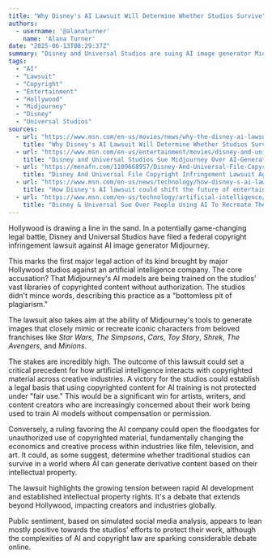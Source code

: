 ```yaml
---
title: "Why Disney's AI Lawsuit Will Determine Whether Studios Survive"
authors:
  - username: '@alanaturner'
    name: 'Alana Turner'
date: "2025-06-13T08:29:37Z"
summary: "Disney and Universal Studios are suing AI image generator Midjourney over copyright infringement, claiming their content is used for training without permission. This landmark case could decide the future of intellectual property in the age of artificial intelligence and the survival of creative industries."
tags:
  - "AI"
  - "Lawsuit"
  - "Copyright"
  - "Entertainment"
  - "Hollywood"
  - "Midjourney"
  - "Disney"
  - "Universal Studios"
sources:
  - url: "https://www.msn.com/en-us/movies/news/why-the-disney-ai-lawsuit-will-determine-the-future-of-studios/ar-AA1GC841"
    title: "Why Disney's AI Lawsuit Will Determine Whether Studios Survive"
  - url: "https://www.msn.com/en-us/entertainment/movies/disney-and-universal-studios-sue-midjourney-over-AI-generated-images-it-s-a-bottomless-pit-of-plagiarism/ar-AA1GAI5S"
    title: "Disney and Universal Studios Sue Midjourney Over AI-Generated Images: 'It's a Bottomless Pit of Plagiarism'"
  - url: "https://menafn.com/1109668957/Disney-And-Universal-File-Copyright-Infringement-Lawsuit-Against-AI-Company-Midjourney"
    title: "Disney And Universal File Copyright Infringement Lawsuit Against AI Company Midjourney"
  - url: "https://www.msn.com/en-us/news/technology/how-disney-s-ai-lawsuit-could-shift-the-future-of-entertainment/ar-AA1GxLki"
    title: "How Disney's AI lawsuit could shift the future of entertainment"
  - url: "https://www.msn.com/en-us/technology/artificial-intelligence/disney-universal-sue-over-people-using-ai-to-recreate-their-characters/ar-AA1GyxfB"
    title: "Disney & Universal Sue Over People Using AI To Recreate Their Characters"
---
```


Hollywood is drawing a line in the sand. In a potentially game-changing legal battle, Disney and Universal Studios have filed a federal copyright infringement lawsuit against AI image generator Midjourney.

This marks the first major legal action of its kind brought by major Hollywood studios against an artificial intelligence company. The core accusation? That Midjourney's AI models are being trained on the studios' vast libraries of copyrighted content without authorization. The studios didn't mince words, describing this practice as a "bottomless pit of plagiarism."

The lawsuit also takes aim at the ability of Midjourney's tools to generate images that closely mimic or recreate iconic characters from beloved franchises like *Star Wars*, *The Simpsons*, *Cars*, *Toy Story*, *Shrek*, *The Avengers*, and *Minions*.

The stakes are incredibly high. The outcome of this lawsuit could set a critical precedent for how artificial intelligence interacts with copyrighted material across creative industries. A victory for the studios could establish a legal basis that using copyrighted content for AI training is not protected under "fair use." This would be a significant win for artists, writers, and content creators who are increasingly concerned about their work being used to train AI models without compensation or permission.

Conversely, a ruling favoring the AI company could open the floodgates for unauthorized use of copyrighted material, fundamentally changing the economics and creative process within industries like film, television, and art. It could, as some suggest, determine whether traditional studios can survive in a world where AI can generate derivative content based on their intellectual property.

The lawsuit highlights the growing tension between rapid AI development and established intellectual property rights. It's a debate that extends beyond Hollywood, impacting creators and industries globally.

Public sentiment, based on simulated social media analysis, appears to lean mostly positive towards the studios' efforts to protect their work, although the complexities of AI and copyright law are sparking considerable debate online.
